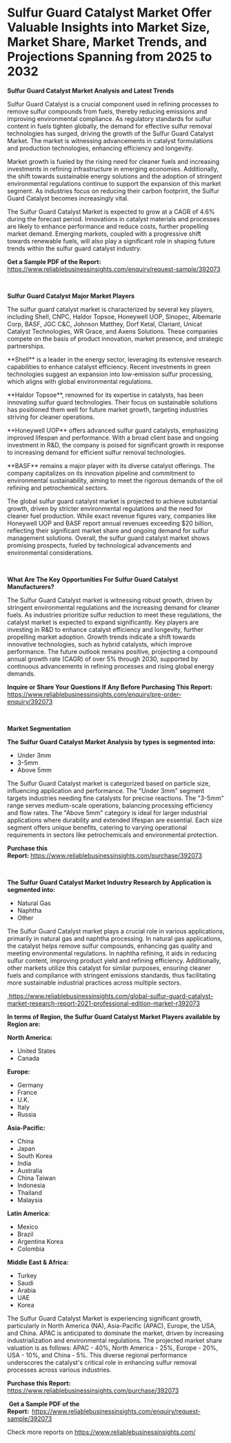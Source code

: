 <p><h1>Sulfur Guard Catalyst Market Offer Valuable Insights into Market Size, Market Share, Market Trends, and Projections Spanning from 2025 to 2032</h1></p><p><strong>Sulfur Guard Catalyst Market Analysis and Latest Trends</strong></p>
<p><p>Sulfur Guard Catalyst is a crucial component used in refining processes to remove sulfur compounds from fuels, thereby reducing emissions and improving environmental compliance. As regulatory standards for sulfur content in fuels tighten globally, the demand for effective sulfur removal technologies has surged, driving the growth of the Sulfur Guard Catalyst Market. The market is witnessing advancements in catalyst formulations and production technologies, enhancing efficiency and longevity.</p><p>Market growth is fueled by the rising need for cleaner fuels and increasing investments in refining infrastructure in emerging economies. Additionally, the shift towards sustainable energy solutions and the adoption of stringent environmental regulations continue to support the expansion of this market segment. As industries focus on reducing their carbon footprint, the Sulfur Guard Catalyst becomes increasingly vital.</p><p>The Sulfur Guard Catalyst Market is expected to grow at a CAGR of 4.6% during the forecast period. Innovations in catalyst materials and processes are likely to enhance performance and reduce costs, further propelling market demand. Emerging markets, coupled with a progressive shift towards renewable fuels, will also play a significant role in shaping future trends within the sulfur guard catalyst industry.</p></p>
<p><strong>Get a Sample PDF of the Report:&nbsp;</strong> <a href="https://www.reliablebusinessinsights.com/enquiry/request-sample/392073?utm_campaign=96&utm_medium=2&utm_source=Github&utm_content=ia&utm_term=16012025&utm_id=sulfur-guard-catalyst">https://www.reliablebusinessinsights.com/enquiry/request-sample/392073</a></p>
<p>&nbsp;</p>
<p><strong>Sulfur Guard Catalyst Major Market Players</strong></p>
<p><p>The sulfur guard catalyst market is characterized by several key players, including Shell, CNPC, Haldor Topsoe, Honeywell UOP, Sinopec, Albemarle Corp, BASF, JGC C&C, Johnson Matthey, Dorf Ketal, Clariant, Unicat Catalyst Technologies, WR Grace, and Axens Solutions. These companies compete on the basis of product innovation, market presence, and strategic partnerships.</p><p>**Shell** is a leader in the energy sector, leveraging its extensive research capabilities to enhance catalyst efficiency. Recent investments in green technologies suggest an expansion into low-emission sulfur processing, which aligns with global environmental regulations.</p><p>**Haldor Topsoe**, renowned for its expertise in catalysts, has been innovating sulfur guard technologies. Their focus on sustainable solutions has positioned them well for future market growth, targeting industries striving for cleaner operations.</p><p>**Honeywell UOP** offers advanced sulfur guard catalysts, emphasizing improved lifespan and performance. With a broad client base and ongoing investment in R&D, the company is poised for significant growth in response to increasing demand for efficient sulfur removal technologies.</p><p>**BASF** remains a major player with its diverse catalyst offerings. The company capitalizes on its innovation pipeline and commitment to environmental sustainability, aiming to meet the rigorous demands of the oil refining and petrochemical sectors.</p><p>The global sulfur guard catalyst market is projected to achieve substantial growth, driven by stricter environmental regulations and the need for cleaner fuel production. While exact revenue figures vary, companies like Honeywell UOP and BASF report annual revenues exceeding $20 billion, reflecting their significant market share and ongoing demand for sulfur management solutions. Overall, the sulfur guard catalyst market shows promising prospects, fueled by technological advancements and environmental considerations.</p></p>
<p>&nbsp;</p>
<p><strong>What Are The Key Opportunities For Sulfur Guard Catalyst Manufacturers?</strong></p>
<p><p>The Sulfur Guard Catalyst market is witnessing robust growth, driven by stringent environmental regulations and the increasing demand for cleaner fuels. As industries prioritize sulfur reduction to meet these regulations, the catalyst market is expected to expand significantly. Key players are investing in R&D to enhance catalyst efficiency and longevity, further propelling market adoption. Growth trends indicate a shift towards innovative technologies, such as hybrid catalysts, which improve performance. The future outlook remains positive, projecting a compound annual growth rate (CAGR) of over 5% through 2030, supported by continuous advancements in refining processes and rising global energy demands.</p></p>
<p><strong>Inquire or Share Your Questions If Any Before Purchasing This Report:</strong> <a href="https://www.reliablebusinessinsights.com/enquiry/pre-order-enquiry/392073?utm_campaign=96&utm_medium=2&utm_source=Github&utm_content=ia&utm_term=16012025&utm_id=sulfur-guard-catalyst">https://www.reliablebusinessinsights.com/enquiry/pre-order-enquiry/392073</a></p>
<p>&nbsp;</p>
<p><strong>Market Segmentation</strong></p>
<p><strong>The Sulfur Guard Catalyst Market Analysis by types is segmented into:</strong></p>
<p><ul><li>Under 3mm</li><li>3-5mm</li><li>Above 5mm</li></ul></p>
<p><p>The Sulfur Guard Catalyst market is categorized based on particle size, influencing application and performance. The "Under 3mm" segment targets industries needing fine catalysts for precise reactions. The "3-5mm" range serves medium-scale operations, balancing processing efficiency and flow rates. The "Above 5mm" category is ideal for larger industrial applications where durability and extended lifespan are essential. Each size segment offers unique benefits, catering to varying operational requirements in sectors like petrochemicals and environmental protection.</p></p>
<p><strong>Purchase this Report:&nbsp;</strong><a href="https://www.reliablebusinessinsights.com/purchase/392073?utm_campaign=96&utm_medium=2&utm_source=Github&utm_content=ia&utm_term=16012025&utm_id=sulfur-guard-catalyst">https://www.reliablebusinessinsights.com/purchase/392073</a></p>
<p>&nbsp;</p>
<p><strong>The Sulfur Guard Catalyst Market Industry Research by Application is segmented into:</strong></p>
<p><ul><li>Natural Gas</li><li>Naphtha</li><li>Other</li></ul></p>
<p><p>The Sulfur Guard Catalyst market plays a crucial role in various applications, primarily in natural gas and naphtha processing. In natural gas applications, the catalyst helps remove sulfur compounds, enhancing gas quality and meeting environmental regulations. In naphtha refining, it aids in reducing sulfur content, improving product yield and refining efficiency. Additionally, other markets utilize this catalyst for similar purposes, ensuring cleaner fuels and compliance with stringent emissions standards, thus facilitating more sustainable industrial practices across multiple sectors.</p></p>
<p><a href="https://www.reliablebusinessinsights.com/global-sulfur-guard-catalyst-market-research-report-2021-professional-edition-market-r392073?utm_campaign=96&utm_medium=2&utm_source=Github&utm_content=ia&utm_term=16012025&utm_id=sulfur-guard-catalyst">&nbsp;https://www.reliablebusinessinsights.com/global-sulfur-guard-catalyst-market-research-report-2021-professional-edition-market-r392073</a></p>
<p><strong>In terms of Region, the Sulfur Guard Catalyst Market Players available by Region are:</strong></p>
<p>
    <p> <strong> North America: </strong>
        <ul>
            <li>United States</li>
            <li>Canada</li>
        </ul>
        </p> 
    <p> <strong> Europe: </strong>
        <ul>
            <li>Germany</li>
            <li>France</li>
            <li>U.K.</li>
            <li>Italy</li>
            <li>Russia</li>
        </ul>
        </p> 
    <p> <strong> Asia-Pacific: </strong>
        <ul>
            <li>China</li>
            <li>Japan</li>
            <li>South Korea</li>
            <li>India</li>
            <li>Australia</li>
            <li>China Taiwan</li>
            <li>Indonesia</li>
            <li>Thailand</li>
            <li>Malaysia</li>
        </ul>
        </p> 
    <p> <strong> Latin America: </strong>
        <ul>
            <li>Mexico</li>
            <li>Brazil</li>
            <li>Argentina Korea</li>
            <li>Colombia</li>
        </ul>
        </p> 
    <p> <strong> Middle East & Africa: </strong>
        <ul>
            <li>Turkey</li>
            <li>Saudi</li>
            <li>Arabia</li>
            <li>UAE</li>
            <li>Korea</li>
        </ul>
    </p>
    </p>
<p><p>The Sulfur Guard Catalyst Market is experiencing significant growth, particularly in North America (NA), Asia-Pacific (APAC), Europe, the USA, and China. APAC is anticipated to dominate the market, driven by increasing industrialization and environmental regulations. The projected market share valuation is as follows: APAC - 40%, North America - 25%, Europe - 20%, USA - 10%, and China - 5%. This diverse regional performance underscores the catalyst's critical role in enhancing sulfur removal processes across various industries.</p></p>
<p><strong>Purchase this Report: </strong><a href="https://www.reliablebusinessinsights.com/purchase/392073?utm_campaign=96&utm_medium=2&utm_source=Github&utm_content=ia&utm_term=16012025&utm_id=sulfur-guard-catalyst">https://www.reliablebusinessinsights.com/purchase/392073</a></p>
<p>&nbsp;<strong>Get a Sample PDF of the Report:&nbsp;&nbsp;</strong><a href="https://www.reliablebusinessinsights.com/enquiry/request-sample/392073?utm_campaign=96&utm_medium=2&utm_source=Github&utm_content=ia&utm_term=16012025&utm_id=sulfur-guard-catalyst">https://www.reliablebusinessinsights.com/enquiry/request-sample/392073</a></p>
<p><strong></strong></p>
<p>Check more reports on <a href="https://www.reliablebusinessinsights.com/?utm_campaign=96&utm_medium=2&utm_source=Github&utm_content=ia&utm_term=16012025&utm_id=sulfur-guard-catalyst">https://www.reliablebusinessinsights.com/</a></p>